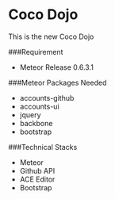 Coco Dojo
========

This is the new Coco Dojo

###Requirement
+ Meteor Release 0.6.3.1

###Meteor Packages Needed
+ accounts-github
+ accounts-ui
+ jquery
+ backbone
+ bootstrap

###Technical Stacks
+ Meteor
+ Github API
+ ACE Editor
+ Bootstrap